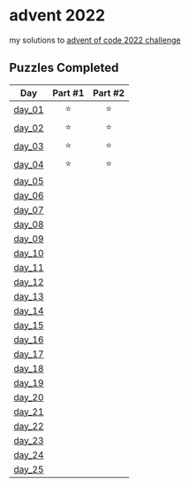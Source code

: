 # advent 2022

my solutions to [advent of code 2022 challenge](https://adventofcode.com/2022)

## Puzzles Completed

|                      Day                       | Part #1 | Part #2 |
| :--------------------------------------------: | :-----: | :-----: |
| [day_01](https://adventofcode.com/2022/day/1)  |   ⭐    |   ⭐    |
| [day_02](https://adventofcode.com/2022/day/2)  |   ⭐    |   ⭐    |
| [day_03](https://adventofcode.com/2022/day/3)  |   ⭐    |   ⭐    |
| [day_04](https://adventofcode.com/2022/day/4)  |   ⭐    |   ⭐    |
| [day_05](https://adventofcode.com/2022/day/5)  |         |         |
| [day_06](https://adventofcode.com/2022/day/6)  |         |         |
| [day_07](https://adventofcode.com/2022/day/7)  |         |         |
| [day_08](https://adventofcode.com/2022/day/8)  |         |         |
| [day_09](https://adventofcode.com/2022/day/9)  |         |         |
| [day_10](https://adventofcode.com/2022/day/10) |         |         |
| [day_11](https://adventofcode.com/2022/day/11) |         |         |
| [day_12](https://adventofcode.com/2022/day/12) |         |         |
| [day_13](https://adventofcode.com/2022/day/13) |         |         |
| [day_14](https://adventofcode.com/2022/day/14) |         |         |
| [day_15](https://adventofcode.com/2022/day/15) |         |         |
| [day_16](https://adventofcode.com/2022/day/16) |         |         |
| [day_17](https://adventofcode.com/2022/day/17) |         |         |
| [day_18](https://adventofcode.com/2022/day/18) |         |         |
| [day_19](https://adventofcode.com/2022/day/19) |         |         |
| [day_20](https://adventofcode.com/2022/day/20) |         |         |
| [day_21](https://adventofcode.com/2022/day/21) |         |         |
| [day_22](https://adventofcode.com/2022/day/22) |         |         |
| [day_23](https://adventofcode.com/2022/day/23) |         |         |
| [day_24](https://adventofcode.com/2022/day/24) |         |         |
| [day_25](https://adventofcode.com/2022/day/25) |         |         |
